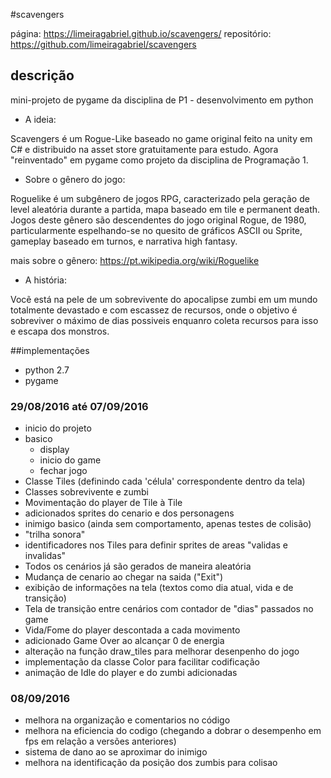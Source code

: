#scavengers

página: https://limeiragabriel.github.io/scavengers/
repositório: https://github.com/limeiragabriel/scavengers

## descrição
mini-projeto de pygame da disciplina de P1 - desenvolvimento em python

* A ideia:

Scavengers é um Rogue-Like baseado no game original feito na unity em C# e distribuido na asset store gratuitamente para estudo. Agora "reinventado" em pygame como projeto da disciplina de Programação 1.

* Sobre o gênero do jogo:

Roguelike é um subgênero de jogos RPG, caracterizado pela geração de level aleatória durante a partida, mapa baseado em tile e permanent death. Jogos deste gênero são descendentes do jogo original Rogue, de 1980, particularmente espelhando-se no quesito de gráficos ASCII ou Sprite, gameplay baseado em turnos, e narrativa high fantasy.

mais sobre o gênero: https://pt.wikipedia.org/wiki/Roguelike

* A história:

Vocẽ está na pele de um sobrevivente do apocalipse zumbi em um mundo totalmente devastado e com escassez de recursos, onde o objetivo é sobreviver o máximo de dias possiveis enquanro coleta recursos para isso e escapa dos monstros.


##implementações

- python 2.7
- pygame

### 29/08/2016 até 07/09/2016

* inicio do projeto
* basico
  * display
  * inicio do game
  * fechar jogo
* Classe Tiles (definindo cada 'célula' correspondente dentro da tela)
* Classes sobrevivente e zumbi
* Movimentação do player de Tile à Tile
* adicionados sprites do cenario e dos personagens
* inimigo basico (ainda sem comportamento, apenas testes de colisão)
* "trilha sonora"
* identificadores nos Tiles para definir sprites de areas "validas e invalidas"
* Todos os cenários já são gerados de maneira aleatória
* Mudança de cenario ao chegar na saida ("Exit")
* exibição de informações na tela (textos como dia atual, vida e de transição)
* Tela de transição entre cenários com contador de "dias" passados no game
* Vida/Fome do player descontada a cada movimento
* adicionado Game Over ao alcançar 0 de energia
* alteração na função draw_tiles para melhorar desenpenho do jogo
* implementação da classe Color para facilitar codificação
* animação de Idle do player e do zumbi adicionadas

### 08/09/2016

* melhora na organização e comentarios no código
* melhora na eficiencia do codigo (chegando a dobrar o desempenho em fps em relação a versões anteriores)
* sistema de dano ao se aproximar do inimigo
* melhora na identificação da posição dos zumbis para colisao
